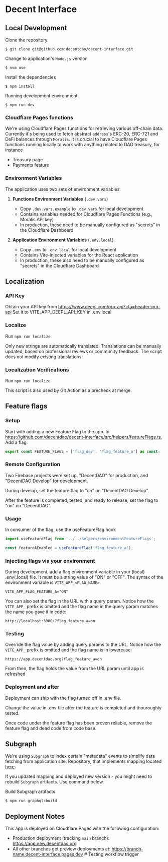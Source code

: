# Decent Interface

## Local Development

Clone the repository

```shell
$ git clone git@github.com:decentdao/decent-interface.git
```

Change to application's `Node.js` version

```shell
$ nvm use
```

Install the dependencies

```shell
$ npm install
```

Running development environment

```shell
$ npm run dev
```

### Cloudflare Pages functions

We're using Cloudflare Pages functions for retrieving various off-chain data.
Currently it's being used to fetch abstract `address`'s ERC-20, ERC-721 and DeFi balances through `Moralis`.
It is crucial to have Cloudflare Pages functions running locally to work with anything related to DAO treasury, for instance

- Treasury page
- Payments feature

### Environment Variables

The application uses two sets of environment variables:

1. **Functions Environment Variables** (`.dev.vars`)

   - Copy `.dev.vars.example` to `.dev.vars` for local development
   - Contains variables needed for Cloudflare Pages Functions (e.g., Moralis API key)
   - In production, these need to be manually configured as "secrets" in the Cloudflare Dashboard

2. **Application Environment Variables** (`.env.local`)
   - Copy `.env` to `.env.local` for local development
   - Contains Vite-injected variables for the React application
   - In production, these also need to be manually configured as "secrets" in the Cloudflare Dashboard

## Localization

### API Key

Obtain your API key from https://www.deepl.com/pro-api?cta=header-pro-api
Set it to VITE_APP_DEEPL_API_KEY in .env.local

### Localize

Run `npm run localize`

Only new strings are automatically translated.
Translations can be manually updated, based on professional reviews or community feedback.
The script does not modify existing translations.

### Localization Verifications

Run `npm run localize`

This script is also used by Git Action as a precheck at merge.

## Feature flags

### Setup

Start with adding a new Feature Flag to the app. In https://github.com/decentdao/decent-interface/src/helpers/featureFlags.ts, Add a flag.

```typescript
export const FEATURE_FLAGS = ['flag_dev', 'flag_feature_a'] as const;
```

### Remote Configuration

Two Firebase projects were set up. "DecentDAO" for production, and "DecentDAO Develop" for development.

During develop, set the feature flag to "on" on "DecentDAO Develop".

After the feature is completed, tested, and ready to release, set the flag to "on" on "DecentDAO".

### Usage

In consumer of the flag, use the useFeatureFlag hook

```typescript
import useFeatureFlag from '../../helpers/environmentFeatureFlags';

const featureAEnabled = useFeatureFlag('flag_feature_a');
```

### Injecting flags via your environment

During development, add a flag environment variable in your (local) .env(.local) file. It must be a string value of "ON" or "OFF". The syntax of the environment variable is `VITE_APP_<FLAG_NAME>`.

```shell
VITE_APP_FLAG_FEATURE_A="ON"
```

You can also set the flag in the URL with a query param. Notice how the `VITE_APP_` prefix is omitted and the flag name in the query param matches the name you gave it in code:

```shell
http://localhost:3000/?flag_feature_a=on
```

### Testing

Override the flag value by adding query params to the URL. Notice how the `VITE_APP_` prefix is omitted and the flag name is in lowercase:

```
https://app.decentdao.org?flag_feature_a=on
```

From then, the flag holds the value from the URL param until app is refreshed

### Deployment and after

Deployment can ship with the flag turned off in .env file.

Change the value in .env file after the feature is completed and thouroughly tested.

Once code under the feature flag has been proven reliable, remove the feature flag and dead code from code base.

## Subgraph

We're using `Subgraph` to index certain "metadata" events to simplify data fetching from application site.
Repository, that implements mapping located [here](https://github.com/decentdao/decent-subgraph).

If you updated mapping and deployed new version - you might need to rebuild `Subgraph` artifacts. Use command below.

Build Subgraph artifacts

```shell
$ npm run graphql:build
```

## Deployment Notes

This app is deployed on Cloudflare Pages with the following configuration:

- Production deployment (tracking `main` branch): https://app.new.decentdao.org
- All other branches get preview deployments at: https://branch-name.decent-interface.pages.dev
  #   T e s t i n g   w o r k f l o w   t r i g g e r 
   
   
